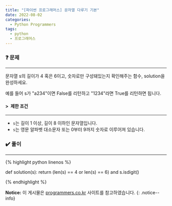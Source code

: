 ```yaml
---
title: "[파이썬 프로그래머스] 문자열 다루기 기본"
date: 2022-08-02
categories:
  - Python Programmers
tags:
  - python
  - 프로그래머스
---
```


### ❓ 문제

---

문자열 s의 길이가 4 혹은 6이고, 숫자로만 구성돼있는지 확인해주는 함수, solution을 완성하세요.

예를 들어 s가 "a234"이면 False를 리턴하고 "1234"라면 True를 리턴하면 됩니다.


#### > &nbsp;제한 조건

---

- `s`는 길이 1 이상, 길이 8 이하인 문자열입니다.
- `s`는 영문 알파벳 대소문자 또는 0부터 9까지 숫자로 이루어져 있습니다.


### ✔️ 풀이

---

{% highlight python linenos %}

def solution(s):
    return (len(s) == 4 or len(s) == 6) and s.isdigit()

{% endhighlight %}


**Notice:** 이 게시물은 [programmers.co.kr](https://programmers.co.kr/learn/courses/30/lessons/12918) 사이트를 참고하였습니다.
{: .notice--info}